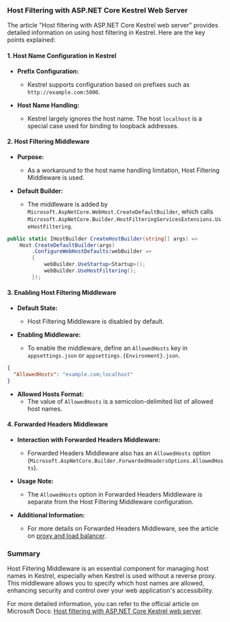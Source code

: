 ### Host Filtering with ASP.NET Core Kestrel Web Server

The article "Host filtering with ASP.NET Core Kestrel web server" provides detailed information on using host filtering in Kestrel. Here are the key points explained:

#### 1. Host Name Configuration in Kestrel

- **Prefix Configuration:**
  - Kestrel supports configuration based on prefixes such as `http://example.com:5000`.
  
- **Host Name Handling:**
  - Kestrel largely ignores the host name. The host `localhost` is a special case used for binding to loopback addresses.

#### 2. Host Filtering Middleware

- **Purpose:**
  - As a workaround to the host name handling limitation, Host Filtering Middleware is used.

- **Default Builder:**
  - The middleware is added by `Microsoft.AspNetCore.WebHost.CreateDefaultBuilder`, which calls `Microsoft.AspNetCore.Builder.HostFilteringServicesExtensions.UseHostFiltering`.

```csharp name=Program.cs
public static IHostBuilder CreateHostBuilder(string[] args) =>
    Host.CreateDefaultBuilder(args)
        .ConfigureWebHostDefaults(webBuilder =>
        {
            webBuilder.UseStartup<Startup>();
            webBuilder.UseHostFiltering();
        });
```

#### 3. Enabling Host Filtering Middleware

- **Default State:**
  - Host Filtering Middleware is disabled by default.

- **Enabling Middleware:**
  - To enable the middleware, define an `AllowedHosts` key in `appsettings.json` or `appsettings.{Environment}.json`.

```json name=appsettings.json
{
  "AllowedHosts": "example.com;localhost"
}
```

- **Allowed Hosts Format:**
  - The value of `AllowedHosts` is a semicolon-delimited list of allowed host names.

#### 4. Forwarded Headers Middleware

- **Interaction with Forwarded Headers Middleware:**
  - Forwarded Headers Middleware also has an `AllowedHosts` option (`Microsoft.AspNetCore.Builder.ForwardedHeadersOptions.AllowedHosts`).

- **Usage Note:**
  - The `AllowedHosts` option in Forwarded Headers Middleware is separate from the Host Filtering Middleware configuration.

- **Additional Information:**
  - For more details on Forwarded Headers Middleware, see the article on [proxy and load balancer](https://docs.microsoft.com/en-us/aspnet/core/host-and-deploy/proxy-load-balancer).

### Summary

Host Filtering Middleware is an essential component for managing host names in Kestrel, especially when Kestrel is used without a reverse proxy. This middleware allows you to specify which host names are allowed, enhancing security and control over your web application's accessibility.

For more detailed information, you can refer to the official article on Microsoft Docs: [Host filtering with ASP.NET Core Kestrel web server](https://docs.microsoft.com/en-us/aspnet/core/fundamentals/servers/kestrel/host-filtering).